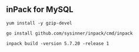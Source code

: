 ## inPack for MySQL

``` shell
yum install -y gzip-devel

go install github.com/sysinner/inpack/cmd/inpack

inpack build -version 5.7.20 -release 1
```
